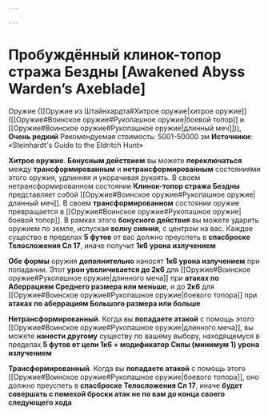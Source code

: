 ```yaml
---

---
```

# Пробуждённый клинок-топор стража Бездны [Awakened Abyss Warden’s Axeblade]

Оружие ([[Оружие из Штайнхардта#Хитрое оружие|хитрое оружие]] ([[Оружие#Воинское оружие#Рукопашное оружие|боевой топор]] и [[Оружие#Воинское оружие#Рукопашное оружие|длинный меч]])), **Очень редкий**
Рекомендуемая стоимость: 5001-50000 зм
**Источники:** «Steinhardt's Guide to the Eldritch Hunt»

**Хитрое оружие**. **Бонусным действием** вы можете **переключаться** между **трансформированным** и **нетрансформированным** состояниями этого оружия, удлинняя и укорачивая рукоять. В своем нетрансформированном состоянии **Клинок-топор стража Бездны** представляет собой [[Оружие#Воинское оружие#Рукопашное оружие|длинный меч]]. В своем **трансформированном** состоянии оружие превращается в [[Оружие#Воинское оружие#Рукопашное оружие|боевой топор]]. В рамках этого **бонусного действия** вы можете ударить оружием по земле, испуская **волну сияния**, с центром на вас. Каждое существо в пределах **5 футов** от вас должно преуспеть в **спасброске Телосложения Сл 17**, иначе получит **1к6 урона излучением**

**Обе формы** оружия **дополнительно** наносят **1к6 урона излучением** при попадании. Этот **урон увеличивается до 2к6** для [[Оружие#Воинское оружие#Рукопашное оружие|длинного меча]] при **атаках по Аберрациям Среднего размера или меньше**, и до **2к6** для [[Оружие#Воинское оружие#Рукопашное оружие|боевого топора]] при **атаках по аберрациям Большого размера или больше**

**Нетрансформированный**. Когда вы **попадаете атакой** с помощь этого [[Оружие#Воинское оружие#Рукопашное оружие|длинного меча]], вы можете **нанести другому** существу по вашему выбору, находящемуся в пределах **5 футов от цели 1к6 + модификатор Силы (минимум 1) урона излучением**

**Трансформированный**. Когда вы **попадаете атакой** с помощь этого [[Оружие#Воинское оружие#Рукопашное оружие|боевого топора]], оно должно преуспеть в **спасброске Телосложения Сл 17**, иначе **будет совершать с помехой броски атак не по вам до конца своего следующего хода**